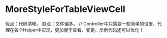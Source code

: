 # MoreStyleForTableViewCell
优点：代码清晰。
缺点：文件偏多。
// Controller中只需要一些简单的设置，代理在各个Helper中实现，更加便于查看、变更。示例代码还可以优化！
